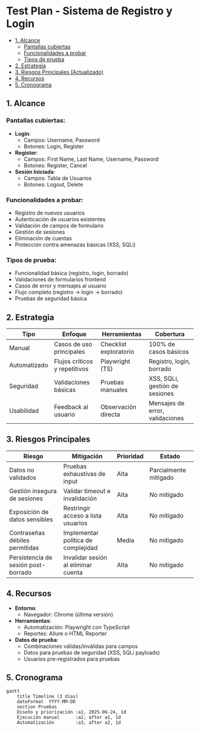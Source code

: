 # Test Plan - Sistema de Registro y Login

- [1. Alcance](#1-alcance)
  - [Pantallas cubiertas](#pantallas-cubiertas)
  - [Funcionalidades a probar](#funcionalidades-a-probar)
  - [Tipos de prueba](#tipos-de-prueba)
- [2. Estrategia](#2-estrategia)
- [3. Riesgos Principales (Actualizado)](#3-riesgos-principales-actualizado)
- [4. Recursos](#4-recursos)
- [5. Cronograma](#5-cronograma)

## 1. Alcance
### Pantallas cubiertas:
- **Login**: 
  - Campos: Username, Password
  - Botones: Login, Register
- **Register**: 
  - Campos: First Name, Last Name, Username, Password
  - Botones: Register, Cancel
- **Sesión Iniciada**: 
  - Campos: Tabla de Usuarios
  - Botones: Logout, Delete

### Funcionalidades a probar:
- Registro de nuevos usuarios
- Autenticación de usuarios existentes
- Validación de campos de formulario
- Gestión de sesiones
- Eliminación de cuentas
- Protección contra amenazas básicas (XSS, SQLi)

### Tipos de prueba:
- Funcionalidad básica (registro, login, borrado)
- Validaciones de formularios frontend
- Casos de error y mensajes al usuario
- Flujo completo (registro → login → borrado)
- Pruebas de seguridad básica

## 2. Estrategia
| Tipo          | Enfoque                          | Herramientas               | Cobertura                           |
|---------------|----------------------------------|----------------------------|-------------------------------------|
| Manual        | Casos de uso principales         | Checklist exploratorio     | 100% de casos básicos              |
| Automatizado  | Flujos críticos y repetitivos    | Playwright (TS)    | Registro, login, borrado           |
| Seguridad     | Validaciones básicas             | Pruebas manuales           | XSS, SQLi, gestión de sesiones     |
| Usabilidad    | Feedback al usuario              | Observación directa        | Mensajes de error, validaciones    |

## 3. Riesgos Principales
| Riesgo                          | Mitigación                          | Prioridad | Estado       |
|---------------------------------|------------------------------------|-----------|--------------|
| Datos no validados              | Pruebas exhaustivas de input       | Alta      | Parcialmente mitigado |
| Gestión insegura de sesiones    | Validar timeout e invalidación     | Alta      | No mitigado  |
| Exposición de datos sensibles   | Restringir acceso a lista usuarios | Alta      | No mitigado  |
| Contraseñas débiles permitidas  | Implementar política de complejidad| Media     | No mitigado  |
| Persistencia de sesión post-borrado| Invalidar sesión al eliminar cuenta | Alta      | No mitigado  |

## 4. Recursos
- **Entorno**: 
  - Navegador: Chrome (última versión)
- **Herramientas**: 
  - Automatización: Playwright con TypeScript
  - Reportes: Allure o HTML Reporter
- **Datos de prueba**: 
  - Combinaciones válidas/inválidas para campos
  - Datos para pruebas de seguridad (XSS, SQLi payloads)
  - Usuarios pre-registrados para pruebas

## 5. Cronograma
```mermaid
gantt
    title Timeline (3 días)
    dateFormat  YYYY-MM-DD
    section Pruebas
    Diseño y priorización :a1, 2025-06-24, 1d
    Ejecución manual      :a2, after a1, 1d
    Automatización        :a3, after a2, 1d
```